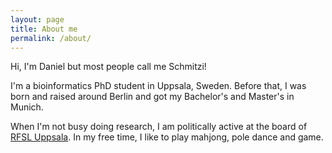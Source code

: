 ```yaml
---
layout: page
title: About me
permalink: /about/
---
```


Hi, I'm Daniel but most people call me Schmitzi!

I'm a bioinformatics PhD student in Uppsala, Sweden.
Before that, I was born and raised around Berlin and got my Bachelor's and Master's in Munich.

When I'm not busy doing research, I am politically active at the board of [RFSL Uppsala](https://uppsala.rfsl.se).
In my free time, I like to play mahjong, pole dance and game.

